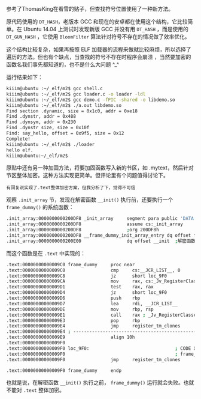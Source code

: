 参考了ThomasKing在看雪的贴子，但查找符号位置使用了一种新方法。

原代码使用的 `DT_HASH`，老版本 GCC 和现在的安卓都在使用这个结构，它比较简单。在 Ubuntu 14.04 上测试时发现新版 GCC 并没有用 `DT_HASH` ，而是使用的 `DT_GUN_HASH` ，它使用 `BloomFilter` 算法针对符号不存在的情况做了效率优化。

这个结构比较复杂，如果再按照 ELF 加载器的流程来做就比较麻烦，所以选择了遍历的方法。但也有个缺点，当查找的符号不存在时程序会崩溃 ，当然要加密的函数名我们事先都知道的，也不是什么大问题 ^_^ 

运行结果如下：

```bash
kiiim@ubuntu :~/_elf/m2$ gcc shell.c 
kiiim@ubuntu :~/_elf/m2$ gcc loader.c -o loader -ldl
kiiim@ubuntu :~/_elf/m2$ gcc demo.c -fPIC -shared -o libdemo.so
kiiim@ubuntu :~/_elf/m2$ ./a.out libdemo.so 
Find section .dynamic, size = 0x1c0, addr = 0xe18
Find .dynstr, addr = 0x488
Find .dynsym, addr = 0x230
Find .dynstr size, size = 0x10f
Find: say_hello, offset = 0x9f5, size = 0x12
Complete!
kiiim@ubuntu :~/_elf/m2$ ./loader 
hello elf.
kiiim@ubuntu:~/_elf/m2$ 
```

原贴中还有另一种加固方法，将要加固函数写入新的节区，如 .mytext，然后针对节区整体加密。这种方法实现更简单。但评论里有个问题值得讨论下。

`有回复说实现了.text整体加密方案，但我分析了下，觉得不可信`

观察 `.init_array` 节，发现在解密函数 `__init()` 执行前，还要执行一个 `frame_dummy()` 的系统函数：

```bash
.init_array:0000000000200DF8 _init_array     segment para public 'DATA' use64
.init_array:0000000000200DF8                 assume cs:_init_array
.init_array:0000000000200DF8                 ;org 200DF8h
.init_array:0000000000200DF8 __frame_dummy_init_array_entry dq offset frame_dummy
.init_array:0000000000200E00                 dq offset __init  ;解密函数
```

而这个函数是在 `.text` 中实现的：

```bash
.text:00000000000009C0 frame_dummy     proc near
.text:00000000000009C0                 cmp     cs:__JCR_LIST__, 0
.text:00000000000009C8                 jz      short loc_9F0
.text:00000000000009CA                 mov     rax, cs:_Jv_RegisterClasses_ptr
.text:00000000000009D1                 test    rax, rax
.text:00000000000009D4                 jz      short loc_9F0
.text:00000000000009D6                 push    rbp
.text:00000000000009D7                 lea     rdi, __JCR_LIST__
.text:00000000000009DE                 mov     rbp, rsp
.text:00000000000009E1                 call    rax ; _Jv_RegisterClasses
.text:00000000000009E3                 pop     rbp
.text:00000000000009E4                 jmp     register_tm_clones
.text:00000000000009E4 ; ---------------------------------------------------------------------------
.text:00000000000009E9                 align 10h
.text:00000000000009F0
.text:00000000000009F0 loc_9F0:                                ; CODE XREF: frame_dummy+8 j
.text:00000000000009F0                                         ; frame_dummy+14 j
.text:00000000000009F0                 jmp     register_tm_clones

.text:00000000000009F0 frame_dummy     endp
```

也就是说，在解密函数 `__init()` 执行之前， `frame_dummy()` 运行就会失败。也就不能对 `.text` 整体加密。
